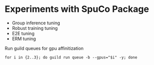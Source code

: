 # Experiments with SpuCo Package

- Group inference tuning
- Robust training tuning
- E2E tuning
- ERM tuning

Run guild queues for gpu affinitization
```
for i in {2..3}; do guild run queue -b --gpus="$i" -y; done
```